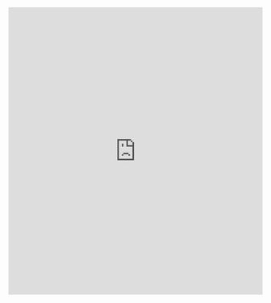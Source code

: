 <p><iframe allowfullscreen width="100%" height="569" class="google-slides-iframe" frameborder="0" scrolling="no" src="https://docs.google.com/presentation/d/e/2PACX-1vR0iiTaoaLYpc62Dm9yIVLrrR8DJUiTT_j13TN7mXKAjCTpjqz8-32tg_tnaCfBViecr-FoBAeEqxa_/embed?start=false&amp;loop=false&amp;delayms=3000"></iframe></p>